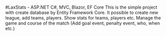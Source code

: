 #LaxStats - ASP.NET C#, MVC, Blazor, EF Core
This is the simple project with create database by Entity Framework Core.
It possible to create new league, add teams, players. 
Show stats for teams, players etc.
Manage the game and course of the match (Add goal event, penalty event, who, when etc.)

